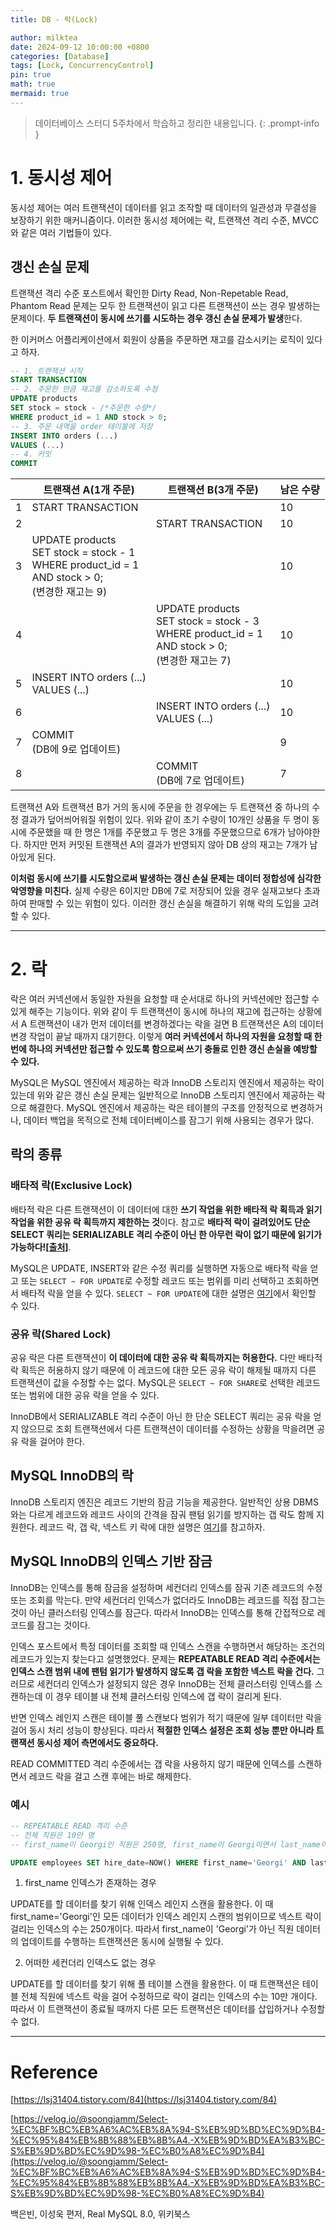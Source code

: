 ```yaml
---
title: DB - 락(Lock)

author: milktea
date: 2024-09-12 10:00:00 +0800
categories: [Database]
tags: [Lock, ConcurrencyControl]
pin: true
math: true
mermaid: true
---
```


> 데이터베이스 스터디 5주차에서 학습하고 정리한 내용입니다.
{: .prompt-info }


# 1. 동시성 제어

동시성 제어는 여러 트랜잭션이 데이터를 읽고 조작할 때 데이터의 일관성과 무결성을 보장하기 위한 매커니즘이다.
이러한 동시성 제어에는 락, 트랜잭션 격리 수준, MVCC와 같은 여러 기법들이 있다.

## 갱신 손실 문제

트랜잭션 격리 수준 포스트에서 확인한 Dirty Read, Non-Repetable Read, Phantom Read 문제는 모두 한 트랜잭션이 읽고 다른 트랜잭션이 쓰는 경우 발생하는 문제이다.
**두 트랜잭션이 동시에 쓰기를 시도하는 경우 갱신 손실 문제가 발생**한다.

한 이커머스 어플리케이션에서 회원이 상품을 주문하면 재고를 감소시키는 로직이 있다고 하자.

```sql
-- 1. 트랜잭션 시작
START TRANSACTION
-- 2. 주문한 만큼 재고를 감소하도록 수정
UPDATE products
SET stock = stock - /*주문한 수량*/
WHERE product_id = 1 AND stock > 0;
-- 3. 주문 내역을 order 테이블에 저장
INSERT INTO orders (...)
VALUES (...)
-- 4. 커밋
COMMIT
```

|   | 트랜잭션 A(1개 주문)                                                                                    | 트랜잭션 B(3개 주문)                                                                                    | 남은 수량 |
|---|---------------------------------------------------------------------------------------------------------|---------------------------------------------------------------------------------------------------------|-----------|
| 1 | START TRANSACTION                                                                                       |                                                                                                         | 10        |
| 2 |                                                                                                         | START TRANSACTION                                                                                       | 10        |
| 3 | UPDATE products<br>SET stock = stock - 1<br>WHERE product_id = 1<br>AND stock > 0;<br>(변경한 재고는 9) |                                                                                                         | 10        |
| 4 |                                                                                                         | UPDATE products<br>SET stock = stock - 3<br>WHERE product_id = 1<br>AND stock > 0;<br>(변경한 재고는 7) | 10        |
| 5 | INSERT INTO orders (...)<br>VALUES (...)                                                                |                                                                                                         | 10        |
| 6 |                                                                                                         | INSERT INTO orders (...)<br>VALUES (...)                                                                | 10        |
| 7 | COMMIT<br>(DB에 9로 업데이트)                                                                           |                                                                                                         | 9         |
| 8 |                                                                                                         | COMMIT<br>(DB에 7로 업데이트)                                                                           | 7         |

트랜잭션 A와 트랜잭션 B가 거의 동시에 주문을 한 경우에는 두 트랜잭션 중 하나의 수정 결과가 덮어씌어워질 위험이 있다.
위와 같이 초기 수량이 10개인 상품을 두 명이 동시에 주문했을 때 한 명은 1개를 주문했고 두 명은 3개를 주문했으므로 6개가 남아야한다.
하지만 먼저 커밋된 트랜잭션 A의 결과가 반영되지 않아 DB 상의 재고는 7개가 남아있게 된다.

**이처럼 동시에 쓰기를 시도함으로써 발생하는 갱신 손실 문제는 데이터 정합성에 심각한 악영향을 미친다.**
실제 수량은 6이지만 DB에 7로 저장되어 있을 경우 실재고보다 초과하여 판매할 수 있는 위험이 있다.
이러한 갱신 손실을 해결하기 위해 락의 도입을 고려할 수 있다.

---
# 2. 락

락은 여러 커넥션에서 동일한 자원을 요청할 때 순서대로 하나의 커넥션에만 접근할 수 있게 해주는 기능이다.
위와 같이 두 트랜잭션이 동시에 하나의 재고에 접근하는 상황에서 A 트랜잭션이 내가 먼저 데이터를 변경하겠다는 락을 걸면 B 트랜잭션은 A의 데이터 변경 작업이 끝날 때까지 대기한다.
이렇게 **여러 커넥션에서 하나의 자원을 요청할 때 한번에 하나의 커넥션만 접근할 수 있도록 함으로써 쓰기 충돌로 인한 갱신 손실을 예방할 수 있다.**

MySQL은 MySQL 엔진에서 제공하는 락과 InnoDB 스토리지 엔진에서 제공하는 락이 있는데 위와 같은 갱신 손실 문제는 일반적으로 InnoDB 스토리지 엔진에서 제공하는 락으로 해결한다.
MySQL 엔진에서 제공하는 락은 테이블의 구조를 안정적으로 변경하거나, 데이터 백업을 목적으로 전체 데이터베이스를 잠그기 위해 사용되는 경우가 많다.

## 락의 종류

### 배타적 락(Exclusive Lock)

배타적 락은 다른 트랜잭션이 이 데이터에 대한 **쓰기 작업을 위한 배타적 락 획득과 읽기 작업을 위한 공유 락 획득까지 제한하는 것**이다.
참고로 **배타적 락이 걸려있어도 단순 SELECT 쿼리는 SERIALIZABLE 격리 수준이 아닌 한 아무런 락이 없기 때문에 읽기가 가능하다\![[출처]](https://velog.io/@soongjamm/Select-%EC%BF%BC%EB%A6%AC%EB%8A%94-S%EB%9D%BD%EC%9D%B4-%EC%95%84%EB%8B%88%EB%8B%A4.-X%EB%9D%BD%EA%B3%BC-S%EB%9D%BD%EC%9D%98-%EC%B0%A8%EC%9D%B4)**.

MySQL은 UPDATE, INSERT와 같은 수정 쿼리를 실행하면 자동으로 배타적 락을 얻고 또는 `SELECT ~ FOR UPDATE`로 수정할 레코드 또는 범위를 미리 선택하고 조회하면서 배타적 락을 얻을 수 있다.
`SELECT ~ FOR UPDATE`에 대한 설명은 [여기](https://milktea24.github.io/posts/database-study-2-4/#innodb%EC%9D%98-for-update-locking)에서 확인할 수 있다.

### 공유 락(Shared Lock)

공유 락은 다른 트랜잭션이 **이 데이터에 대한 공유 락 획득까지는 허용한다.**
다만 배타적 락 획득은 허용하지 않기 때문에 이 레코드에 대한 모든 공유 락이 해제될 때까지 다른 트랜잭션이 값을 수정할 수는 없다.
MySQL은 `SELECT ~ FOR SHARE`로 선택한 레코드 또는 범위에 대한 공유 락을 얻을 수 있다.

InnoDB에서 SERIALIZABLE 격리 수준이 아닌 한 단순 SELECT 쿼리는 공유 락을 얻지 않으므로 조회 트랜잭션에서 다른 트랜잭션이 데이터를 수정하는 상황을 막을려면 공유 락을 걸어야 한다.

## MySQL InnoDB의 락

InnoDB 스토리지 엔진은 레코드 기반의 잠금 기능을 제공한다.
일반적인 상용 DBMS와는 다르게 레코드와 레코드 사이의 간격을 잠궈 팬텀 읽기를 방지하는 갭 락도 함께 지원한다.
레코드 락, 갭 락, 넥스트 키 락에 대한 설명은 [여기](https://milktea24.github.io/posts/database-study-2-4/#innodb%EC%9D%98-for-update-locking)를 참고하자.

## MySQL InnoDB의 인덱스 기반 잠금

InnoDB는 인덱스를 통해 잠금을 설정하며 세컨더리 인덱스를 잠궈 기존 레코드의 수정 또는 조회를 막는다.
만약 세컨더리 인덱스가 없더라도 InnoDB는 레코드를 직접 잠그는 것이 아닌 클러스터링 인덱스를 잠근다.
따라서 InnoDB는 인덱스를 통해 간접적으로 레코드를 잠그는 것이다.

인덱스 포스트에서 특정 데이터를 조회할 때 인덱스 스캔을 수행하면서 해당하는 조건의 레코드가 있는지 찾는다고 설명했었다.
문제는 **REPEATABLE READ 격리 수준에서는 인덱스 스캔 범위 내에 팬텀 읽기가 발생하지 않도록 갭 락을 포함한 넥스트 락을 건다.**
그러므로 세컨더리 인덱스가 설정되지 않은 경우 InnoDB는 전체 클러스터링 인덱스를 스캔하는데 이 경우 테이블 내 전체 클러스터링 인덱스에 갭 락이 걸리게 된다.

반면 인덱스 레인지 스캔은 테이블 풀 스캔보다 범위가 적기 때문에 일부 데이터만 락을 걸어 동시 처리 성능이 향상된다.
따라서 **적절한 인덱스 설정은 조회 성능 뿐만 아니라 트랜잭션 동시성 제어 측면에서도 중요하다.**

READ COMMITTED 격리 수준에서는 갭 락을 사용하지 않기 때문에 인덱스를 스캔하면서 레코드 락을 걸고 스캔 후에는 바로 해제한다.

### 예시
```SQL
-- REPEATABLE READ 격리 수준
-- 전체 직원은 10만 명
-- first_name이 Georgi인 직원은 250명, first_name이 Georgi이면서 last_name이 Klassen인 직원은 1명이다.

UPDATE employees SET hire_date=NOW() WHERE first_name='Georgi' AND last_name='Klassen';
```

1. first_name 인덱스가 존재하는 경우

UPDATE를 할 데이터를 찾기 위해 인덱스 레인지 스캔을 활용한다.
이 때 first_name='Georgi'인 모든 데이터가 인덱스 레인지 스캔의 범위이므로 넥스트 락이 걸리는 인덱스의 수는 250개이다.
따라서 first_name이 'Georgi'가 아닌 직원 데이터의 업데이트를 수행하는 트랜잭션은 동시에 실행될 수 있다.

2. 어떠한 세컨더리 인덱스도 없는 경우
 
UPDATE를 할 데이터를 찾기 위해 풀 테이블 스캔을 활용한다.
이 때 트랜잭션은 테이블 전체 직원에 넥스트 락을 걸어 수정하므로 락이 걸리는 인덱스의 수는 10만 개이다.
따라서 이 트랜잭션이 종료될 때까지 다른 모든 트랜잭션은 데이터를 삽입하거나 수정할 수 없다.


---
# Reference
[https://lsj31404.tistory.com/84](https://lsj31404.tistory.com/84)

[https://velog.io/@soongjamm/Select-%EC%BF%BC%EB%A6%AC%EB%8A%94-S%EB%9D%BD%EC%9D%B4-%EC%95%84%EB%8B%88%EB%8B%A4.-X%EB%9D%BD%EA%B3%BC-S%EB%9D%BD%EC%9D%98-%EC%B0%A8%EC%9D%B4](https://velog.io/@soongjamm/Select-%EC%BF%BC%EB%A6%AC%EB%8A%94-S%EB%9D%BD%EC%9D%B4-%EC%95%84%EB%8B%88%EB%8B%A4.-X%EB%9D%BD%EA%B3%BC-S%EB%9D%BD%EC%9D%98-%EC%B0%A8%EC%9D%B4)

백은빈, 이성욱 편저, Real MySQL 8.0, 위키북스
